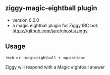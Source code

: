## ziggy-magic-eightball plugin

* version 0.0.0
* a magic eightball plugin for Ziggy IRC bot: https://github.com/jarofghosts/ziggy

## Usage

```!meb or !magiceightball + <question>```

Ziggy will respond with a Magic eightball answer

